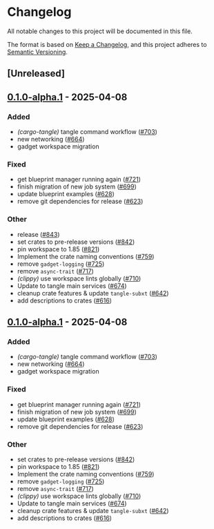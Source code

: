 # Changelog

All notable changes to this project will be documented in this file.

The format is based on [Keep a Changelog](https://keepachangelog.com/en/1.0.0/),
and this project adheres to [Semantic Versioning](https://semver.org/spec/v2.0.0.html).

## [Unreleased]

## [0.1.0-alpha.1](https://github.com/tangle-network/blueprint/releases/tag/blueprint-client-tangle-v0.1.0-alpha.1) - 2025-04-08

### Added

- *(cargo-tangle)* tangle command workflow  ([#703](https://github.com/tangle-network/blueprint/pull/703))
- new networking ([#664](https://github.com/tangle-network/blueprint/pull/664))
- gadget workspace migration

### Fixed

- get blueprint manager running again ([#721](https://github.com/tangle-network/blueprint/pull/721))
- finish migration of new job system ([#699](https://github.com/tangle-network/blueprint/pull/699))
- update blueprint examples ([#628](https://github.com/tangle-network/blueprint/pull/628))
- remove git dependencies for release ([#623](https://github.com/tangle-network/blueprint/pull/623))

### Other

- release ([#843](https://github.com/tangle-network/blueprint/pull/843))
- set crates to pre-release versions ([#842](https://github.com/tangle-network/blueprint/pull/842))
- pin workspace to 1.85 ([#821](https://github.com/tangle-network/blueprint/pull/821))
- Implement the crate naming conventions ([#759](https://github.com/tangle-network/blueprint/pull/759))
- remove `gadget-logging` ([#725](https://github.com/tangle-network/blueprint/pull/725))
- remove `async-trait` ([#717](https://github.com/tangle-network/blueprint/pull/717))
- *(clippy)* use workspace lints globally ([#710](https://github.com/tangle-network/blueprint/pull/710))
- Update to tangle main services ([#674](https://github.com/tangle-network/blueprint/pull/674))
- cleanup crate features & update `tangle-subxt` ([#642](https://github.com/tangle-network/blueprint/pull/642))
- add descriptions to crates ([#616](https://github.com/tangle-network/blueprint/pull/616))

## [0.1.0-alpha.1](https://github.com/tangle-network/blueprint/releases/tag/blueprint-client-tangle-v0.1.0-alpha.1) - 2025-04-08

### Added

- *(cargo-tangle)* tangle command workflow  ([#703](https://github.com/tangle-network/blueprint/pull/703))
- new networking ([#664](https://github.com/tangle-network/blueprint/pull/664))
- gadget workspace migration

### Fixed

- get blueprint manager running again ([#721](https://github.com/tangle-network/blueprint/pull/721))
- finish migration of new job system ([#699](https://github.com/tangle-network/blueprint/pull/699))
- update blueprint examples ([#628](https://github.com/tangle-network/blueprint/pull/628))
- remove git dependencies for release ([#623](https://github.com/tangle-network/blueprint/pull/623))

### Other

- set crates to pre-release versions ([#842](https://github.com/tangle-network/blueprint/pull/842))
- pin workspace to 1.85 ([#821](https://github.com/tangle-network/blueprint/pull/821))
- Implement the crate naming conventions ([#759](https://github.com/tangle-network/blueprint/pull/759))
- remove `gadget-logging` ([#725](https://github.com/tangle-network/blueprint/pull/725))
- remove `async-trait` ([#717](https://github.com/tangle-network/blueprint/pull/717))
- *(clippy)* use workspace lints globally ([#710](https://github.com/tangle-network/blueprint/pull/710))
- Update to tangle main services ([#674](https://github.com/tangle-network/blueprint/pull/674))
- cleanup crate features & update `tangle-subxt` ([#642](https://github.com/tangle-network/blueprint/pull/642))
- add descriptions to crates ([#616](https://github.com/tangle-network/blueprint/pull/616))
